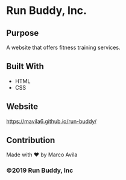 # Run Buddy, Inc.

## Purpose
A website that offers fitness training services.

## Built With
* HTML
* CSS

## Website
https://mavila6.github.io/run-buddy/

## Contribution
Made with ❤️ by Marco Avila

### ©️2019 Run Buddy, Inc

